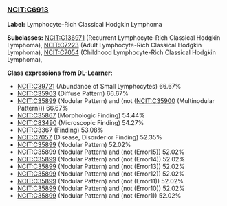 
### [NCIT:C6913](http://purl.obolibrary.org/obo/NCIT_C6913)
**Label:** Lymphocyte-Rich Classical Hodgkin Lymphoma

**Subclasses:** [NCIT:C136971](http://purl.obolibrary.org/obo/NCIT_C136971) (Recurrent Lymphocyte-Rich Classical Hodgkin Lymphoma), [NCIT:C7223](http://purl.obolibrary.org/obo/NCIT_C7223) (Adult Lymphocyte-Rich Classical Hodgkin Lymphoma), [NCIT:C7054](http://purl.obolibrary.org/obo/NCIT_C7054) (Childhood Lymphocyte-Rich Classical Hodgkin Lymphoma), 

**Class expressions from DL-Learner:**

- [NCIT:C39721](http://purl.obolibrary.org/obo/NCIT_C39721) (Abundance of Small Lymphocytes) 66.67%
- [NCIT:C35903](http://purl.obolibrary.org/obo/NCIT_C35903) (Diffuse Pattern) 66.67%
- [NCIT:C35899](http://purl.obolibrary.org/obo/NCIT_C35899) (Nodular Pattern) and (not ([NCIT:C35900](http://purl.obolibrary.org/obo/NCIT_C35900) (Multinodular Pattern))) 66.67%
- [NCIT:C35867](http://purl.obolibrary.org/obo/NCIT_C35867) (Morphologic Finding) 54.44%
- [NCIT:C83490](http://purl.obolibrary.org/obo/NCIT_C83490) (Microscopic Finding) 54.27%
- [NCIT:C3367](http://purl.obolibrary.org/obo/NCIT_C3367) (Finding) 53.08%
- [NCIT:C7057](http://purl.obolibrary.org/obo/NCIT_C7057) (Disease, Disorder or Finding) 52.35%
- [NCIT:C35899](http://purl.obolibrary.org/obo/NCIT_C35899) (Nodular Pattern) 52.02%
- [NCIT:C35899](http://purl.obolibrary.org/obo/NCIT_C35899) (Nodular Pattern) and (not (Error15)) 52.02%
- [NCIT:C35899](http://purl.obolibrary.org/obo/NCIT_C35899) (Nodular Pattern) and (not (Error14)) 52.02%
- [NCIT:C35899](http://purl.obolibrary.org/obo/NCIT_C35899) (Nodular Pattern) and (not (Error13)) 52.02%
- [NCIT:C35899](http://purl.obolibrary.org/obo/NCIT_C35899) (Nodular Pattern) and (not (Error12)) 52.02%
- [NCIT:C35899](http://purl.obolibrary.org/obo/NCIT_C35899) (Nodular Pattern) and (not (Error11)) 52.02%
- [NCIT:C35899](http://purl.obolibrary.org/obo/NCIT_C35899) (Nodular Pattern) and (not (Error10)) 52.02%
- [NCIT:C35899](http://purl.obolibrary.org/obo/NCIT_C35899) (Nodular Pattern) and (not (Error1)) 52.02%



